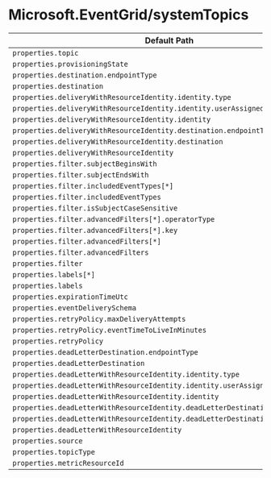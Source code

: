 # Microsoft.EventGrid/systemTopics

| Default Path | Alias |
|---|---|
| `properties.topic` | `Microsoft.EventGrid/systemTopics/eventSubscriptions.topic` |
| `properties.provisioningState` | `Microsoft.EventGrid/systemTopics/eventSubscriptions.provisioningState` |
| `properties.destination.endpointType` | `Microsoft.EventGrid/systemTopics/eventSubscriptions.destination.endpointType` |
| `properties.destination` | `Microsoft.EventGrid/systemTopics/eventSubscriptions.destination` |
| `properties.deliveryWithResourceIdentity.identity.type` | `Microsoft.EventGrid/systemTopics/eventSubscriptions.deliveryWithResourceIdentity.identity.type` |
| `properties.deliveryWithResourceIdentity.identity.userAssignedIdentity` | `Microsoft.EventGrid/systemTopics/eventSubscriptions.deliveryWithResourceIdentity.identity.userAssignedIdentity` |
| `properties.deliveryWithResourceIdentity.identity` | `Microsoft.EventGrid/systemTopics/eventSubscriptions.deliveryWithResourceIdentity.identity` |
| `properties.deliveryWithResourceIdentity.destination.endpointType` | `Microsoft.EventGrid/systemTopics/eventSubscriptions.deliveryWithResourceIdentity.destination.endpointType` |
| `properties.deliveryWithResourceIdentity.destination` | `Microsoft.EventGrid/systemTopics/eventSubscriptions.deliveryWithResourceIdentity.destination` |
| `properties.deliveryWithResourceIdentity` | `Microsoft.EventGrid/systemTopics/eventSubscriptions.deliveryWithResourceIdentity` |
| `properties.filter.subjectBeginsWith` | `Microsoft.EventGrid/systemTopics/eventSubscriptions.filter.subjectBeginsWith` |
| `properties.filter.subjectEndsWith` | `Microsoft.EventGrid/systemTopics/eventSubscriptions.filter.subjectEndsWith` |
| `properties.filter.includedEventTypes[*]` | `Microsoft.EventGrid/systemTopics/eventSubscriptions.filter.includedEventTypes[*]` |
| `properties.filter.includedEventTypes` | `Microsoft.EventGrid/systemTopics/eventSubscriptions.filter.includedEventTypes` |
| `properties.filter.isSubjectCaseSensitive` | `Microsoft.EventGrid/systemTopics/eventSubscriptions.filter.isSubjectCaseSensitive` |
| `properties.filter.advancedFilters[*].operatorType` | `Microsoft.EventGrid/systemTopics/eventSubscriptions.filter.advancedFilters[*].operatorType` |
| `properties.filter.advancedFilters[*].key` | `Microsoft.EventGrid/systemTopics/eventSubscriptions.filter.advancedFilters[*].key` |
| `properties.filter.advancedFilters[*]` | `Microsoft.EventGrid/systemTopics/eventSubscriptions.filter.advancedFilters[*]` |
| `properties.filter.advancedFilters` | `Microsoft.EventGrid/systemTopics/eventSubscriptions.filter.advancedFilters` |
| `properties.filter` | `Microsoft.EventGrid/systemTopics/eventSubscriptions.filter` |
| `properties.labels[*]` | `Microsoft.EventGrid/systemTopics/eventSubscriptions.labels[*]` |
| `properties.labels` | `Microsoft.EventGrid/systemTopics/eventSubscriptions.labels` |
| `properties.expirationTimeUtc` | `Microsoft.EventGrid/systemTopics/eventSubscriptions.expirationTimeUtc` |
| `properties.eventDeliverySchema` | `Microsoft.EventGrid/systemTopics/eventSubscriptions.eventDeliverySchema` |
| `properties.retryPolicy.maxDeliveryAttempts` | `Microsoft.EventGrid/systemTopics/eventSubscriptions.retryPolicy.maxDeliveryAttempts` |
| `properties.retryPolicy.eventTimeToLiveInMinutes` | `Microsoft.EventGrid/systemTopics/eventSubscriptions.retryPolicy.eventTimeToLiveInMinutes` |
| `properties.retryPolicy` | `Microsoft.EventGrid/systemTopics/eventSubscriptions.retryPolicy` |
| `properties.deadLetterDestination.endpointType` | `Microsoft.EventGrid/systemTopics/eventSubscriptions.deadLetterDestination.endpointType` |
| `properties.deadLetterDestination` | `Microsoft.EventGrid/systemTopics/eventSubscriptions.deadLetterDestination` |
| `properties.deadLetterWithResourceIdentity.identity.type` | `Microsoft.EventGrid/systemTopics/eventSubscriptions.deadLetterWithResourceIdentity.identity.type` |
| `properties.deadLetterWithResourceIdentity.identity.userAssignedIdentity` | `Microsoft.EventGrid/systemTopics/eventSubscriptions.deadLetterWithResourceIdentity.identity.userAssignedIdentity` |
| `properties.deadLetterWithResourceIdentity.identity` | `Microsoft.EventGrid/systemTopics/eventSubscriptions.deadLetterWithResourceIdentity.identity` |
| `properties.deadLetterWithResourceIdentity.deadLetterDestination.endpointType` | `Microsoft.EventGrid/systemTopics/eventSubscriptions.deadLetterWithResourceIdentity.deadLetterDestination.endpointType` |
| `properties.deadLetterWithResourceIdentity.deadLetterDestination` | `Microsoft.EventGrid/systemTopics/eventSubscriptions.deadLetterWithResourceIdentity.deadLetterDestination` |
| `properties.deadLetterWithResourceIdentity` | `Microsoft.EventGrid/systemTopics/eventSubscriptions.deadLetterWithResourceIdentity` |
| `properties.source` | `Microsoft.EventGrid/systemTopics/source` |
| `properties.topicType` | `Microsoft.EventGrid/systemTopics/topicType` |
| `properties.metricResourceId` | `Microsoft.EventGrid/systemTopics/metricResourceId` |

